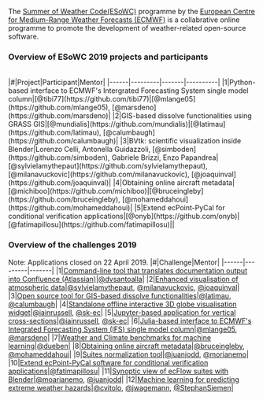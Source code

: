 The [Summer of Weather Code(ESoWC)](https://www.ecmwf.int/en/learning/workshops/ecmwf-summer-weather-code-2019) programme by the [European Centre for Medium-Range Weather Forecasts (ECMWF)](https://www.ecmwf.int) is a collabrative online programme to promote the development of weather-related open-source software. 


### Overview of ESoWC 2019 projects and participants
<br>
|#|Project|Participant|Mentor|
|------|---------|-------|----------|
|1|Python-based interface to ECMWF's Intergrated Forecasting System single model column|[@tibi77](https://github.com/tibi77)|[@mlange05](https://github.com/mlange05), [@marsdeno](https://github.com/marsdeno)|
|2|GIS-based dissolve functionalities using GRASS GIS|[@mundialis](https://github.com/mundialis)|[@latimau](https://github.com/latimau), [@calumbaugh](https://github.com/calumbaugh)|
|3|BVtk: scientific visualization inside Blender|Lorenzo Celli, Antonella Guidazzoli, [@simboden](https://github.com/simboden), Gabriele Brizzi, Enzo Papandrea|[@sylvielamythepaut](https://github.com/sylvielamythepaut), [@milanavuckovic](https://github.com/milanavuckovic), [@joaquinval](https://github.com/joaquinval)|
|4|Obtaining online aircraft metadata|[@michiboo](https://github.com/michiboo)|[@bruceingleby](https://github.com/bruceingleby), [@mohameddahoui](https://github.com/mohameddahoui)|
|5|Extend ecPoint-PyCal for conditional verification applications|[@onyb](https://github.com/onyb)|[@fatimapillosu](https://github.com/fatimapillosu)||
<br>

### Overview of the challenges 2019
Note: Applications closed on 22 April 2019.
|#|Challenge|Mentor|
|------|---------|-------|
|1|[Command-line tool that translates documentation output into Confluence (Atlassian)](https://github.com/esowc/challenges_2019/issues/9)|[@dvsantoalla](https://github.com/dvsantoalla)|
|2|[Enhanced visualisation of atmospheric data](https://github.com/esowc/challenges_2019/issues/10)|[@sylvielamythepaut](https://github.com/sylvielamythepaut), [@milanavuckovic](https://github.com/milanavuckovic), [@joaquinval](https://github.com/joaquinval)|
|3|[Open source tool for GIS-based dissolve functionalities](https://github.com/esowc/challenges_2019/issues/3)|[@latimau](https://github.com/latimau), [@calumbaugh](https://github.com/calumbaugh)|
|4|[Standalone offline interactive 3D globe visualisation widget](https://github.com/esowc/challenges_2019/issues/4)|[@iainrussell](https://github.com/iainrussell), [@sk-ec](https://github.com/sk-ec)|
|5|[Jupyter-based application for vertical cross-sections](https://github.com/esowc/challenges_2019/issues/5)|[@iainrussell](https://github.com/iainrussell), [@sk-ec](https://github.com/sk-ec)|
|6|[Julia-based interface to ECMWF's Integrated Forecasting System (IFS) single model column](https://github.com/esowc/challenges_2019/issues/6)|[@mlange05](https://github.com/mlange05), [@marsdeno](https://github.com/marsdeno)|
|7|[Weather and Climate benchmarks for machine learning](https://github.com/esowc/challenges_2019/issues/7)|[@dueben](https://github.com/dueben)|
|8|[Obtaining online aircraft metadata](https://github.com/esowc/challenges_2019/issues/8)|[@bruceingleby](https://github.com/bruceingleby), [@mohameddahoui](https://github.com/mohameddahoui)|
|9|[Suites normalization tool](https://github.com/esowc/challenges_2019/issues/11)|[@juanjodd](https://github.com/juanjodd), [@morianemo](https://github.com/morianemo)|
|10|[Extend ecPoint-PyCal software for conditional verification applications](https://github.com/esowc/challenges_2019/issues/12)|[@fatimapillosu](https://github.com/fatimapillosu)|
|11|[Synoptic view of ecFlow suites with Blender](https://github.com/esowc/challenges_2019/issues/13)|[@moarianemo](https://github.com/morianemo), [@juanjodd](https://github.com/juanjodd)|
|12|[Machine learning for predicting extreme weather hazards](https://github.com/esowc/challenges_2019/issues/14)|[@cvitolo](https://github.com/cvitolo), [@jwagemann](https://github.com/jwagemann), [@StephanSiemen](https://github.com/StephanSiemen)|

